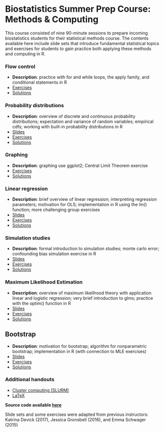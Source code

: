 # Biostatistics Summer Prep Course: Methods & Computing

This course consisted of nine 90-minute sessions to prepare incoming biostatistics students for their statistical methods course. The contents available here include slide sets that introduce fundamental statistical topics and exercises for students to gain practice both applying these methods and computing in R. 

### Flow control 
- **Description**: practice with for and while loops, the apply family, and conditional statements in R
- [Exercises](exercises/2018_Lecture2_Exercises.pdf)
- [Solutions](solutions/2018_Lecture2_Solutions.pdf)

### Probability distributions

- **Description**:  overview of discrete and continuous probability distributions; expectation and variance of random variables; empirical cdfs; working with built-in probability distributions in R
- [Slides](slides/2018_Lecture_03.pdf)
- [Exercises](exercises/2018_Lecture3_Exercises.pdf)
- [Solutions](solutions/2018_Lecture3_Solutions.pdf)

### Graphing 

- **Description**: graphing use ggplot2; Central Limit Theorem exercise
- [Exercises](exercises/2018_Lecture4_Exercises.pdf)
- [Solutions](solutions/2018_Lecture4_Solutions.pdf)

### Linear regression

- **Description**: brief overview of linear regression; interpreting regression parameters; motivation for OLS; implementation in R using the lm() function; more challenging group exercises
- [Slides](slides/2018_Lecture_05.pdf)
- [Exercises](exercises/2018_Lecture5_Exercises.pdf)
- [Solutions](solutions/2018_Lecture5_Solutions.pdf)

### Simulation studies

- **Description**: formal introduction to simulation studies; monte carlo error; confounding bias simulation exercise in R
- [Slides](slides/2018_Lecture_06.pdf)
- [Exercises](exercises/2018_Lecture6_Exercises.pdf)
- [Solutions](solutions/2018_Lecture6_Solutions.pdf)

### Maximum Likelihood Estimation

- **Description**: overview of maximum likelihood theory with application linear and logistic regression; very brief introduction to glms; practice with the optim() function in R
- [Slides](slides/2018_Lecture_07.pdf)
- [Exercises](exercises/2018_Lecture7_Exercises.pdf)
- [Solutions](solutions/2018_Lecture7_Solutions_ex2.pdf)

## Bootstrap 

- **Description**: motivation for bootstrap; algorithm for nonparametric bootstrap; implementation in R (with connection to MLE exercises)
- [Slides](slides/2018_Lecture_07.pdf)
- [Exercises](exercises/2018_Lecture8_Exercises.pdf)
- [Solutions](solutions/2018_Lecture8_Solutions.pdf)

### Additional handouts

- [Cluster computing (SLURM)](additional/O2_cluster_overview.pdf)
- [LaTeX](additional/texstudio_overview.pdf)


**Source code available [here](https://github.com/isabelfulcher/methodsprep)**

Slide sets and some exercises were adapted from previous instructors: Katrina Devick (2017), Jessica Gronsbell (2016), and Emma Schwager (2015)